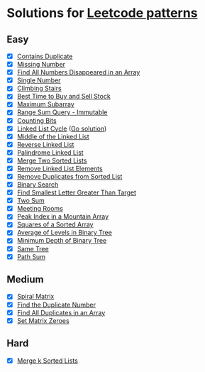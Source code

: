 # Solutions for [Leetcode patterns](https://seanprashad.com/leetcode-patterns/)

## Easy
- [x] [Contains Duplicate](https://leetcode.com/problems/contains-duplicate/)
- [x] [Missing Number](https://leetcode.com/problems/missing-number/)
- [x] [Find All Numbers Disappeared in an Array](https://leetcode.com/problems/find-all-numbers-disappeared-in-an-array/)
- [x] [Single Number](https://leetcode.com/problems/single-number/)
- [x] [Climbing Stairs](https://leetcode.com/problems/climbing-stairs/)
- [x] [Best Time to Buy and Sell Stock](https://leetcode.com/problems/best-time-to-buy-and-sell-stock/)
- [x] [Maximum Subarray](https://leetcode.com/problems/maximum-subarray/)
- [x] [Range Sum Query - Immutable](https://leetcode.com/problems/range-sum-query-immutable/)
- [x] [Counting Bits](https://leetcode.com/problems/counting-bits/)
- [x] [Linked List Cycle](https://leetcode.com/problems/linked-list-cycle/) ([Go solution](https://github.com/devbackend/go-leetcode/blob/master/pkg/easy/linked_list_cycle.go))
- [x] [Middle of the Linked List](https://leetcode.com/problems/middle-of-the-linked-list/)
- [x] [Reverse Linked List](https://leetcode.com/problems/reverse-linked-list/)
- [x] [Palindrome Linked List](https://leetcode.com/problems/palindrome-linked-list/)
- [x] [Merge Two Sorted Lists](https://leetcode.com/problems/merge-two-sorted-lists/)
- [x] [Remove Linked List Elements](https://leetcode.com/problems/remove-linked-list-elements/)
- [x] [Remove Duplicates from Sorted List](https://leetcode.com/problems/remove-duplicates-from-sorted-list/)
- [x] [Binary Search](https://leetcode.com/problems/binary-search/)
- [x] [Find Smallest Letter Greater Than Target](https://leetcode.com/problems/find-smallest-letter-greater-than-target/)
- [x] [Two Sum](https://leetcode.com/problems/two-sum/)
- [x] [Meeting Rooms](https://leetcode.com/problems/meeting-rooms)
- [x] [Peak Index in a Mountain Array](https://leetcode.com/problems/peak-index-in-a-mountain-array/)
- [x] [Squares of a Sorted Array](https://leetcode.com/problems/squares-of-a-sorted-array/)
- [x] [Average of Levels in Binary Tree](https://leetcode.com/problems/average-of-levels-in-binary-tree/)
- [x] [Minimum Depth of Binary Tree](https://leetcode.com/problems/minimum-depth-of-binary-tree/)
- [x] [Same Tree](https://leetcode.com/problems/same-tree/)
- [x] [Path Sum](https://leetcode.com/problems/path-sum/)

## Medium
- [x] [Spiral Matrix](https://leetcode.com/problems/spiral-matrix/)
- [x] [Find the Duplicate Number](https://leetcode.com/problems/find-the-duplicate-number/)
- [x] [Find All Duplicates in an Array](https://leetcode.com/problems/find-all-duplicates-in-an-array/)
- [x] [Set Matrix Zeroes](https://leetcode.com/problems/set-matrix-zeroes/)

## Hard
- [x] [Merge k Sorted Lists](https://leetcode.com/problems/merge-k-sorted-lists/)